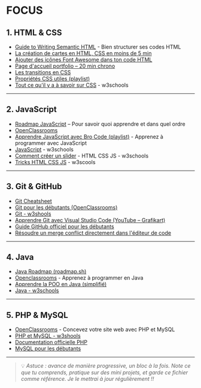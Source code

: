 # FOCUS

## 1. HTML & CSS

- [Guide to Writing Semantic HTML](https://cs.fyi/guide/writing-semantic-html) - Bien structurer ses codes HTML
- [La création de cartes en HTML, CSS en moins de 5 min](https://youtu.be/FspHANWS3z0?si=aW3vzddrIGXeIobP)  
- [Ajouter des icônes Font Awesome dans ton code HTML](https://youtu.be/ihTB-aZ-Msk?si=lA-F0TI0yxsEsM46)  
- [Page d'accueil portfolio – 20 min chrono](https://youtu.be/-u3vE84Wo_U?si=acKRXrCO0YH0DRER)  
- [Les transitions en CSS](https://youtu.be/xdap5e3-DwM?si=8U8KhfS8pCqiddLs)  
- [Propriétés CSS utiles (playlist)](https://youtube.com/playlist?list=PLrEX5wDo7gnF0qVfBg-XDvjasgZsSQztw&si=BZngZOS-rI4vEEUn)
- [Tout ce qu'il y a à savoir sur CSS](https://www.w3schools.com/css/default.asp) - w3schools

---

## 2. JavaScript

- [Roadmap JavaScript](https://roadmap.sh/javascript) – Pour savoir quoi apprendre et dans quel ordre
- [OpenClassrooms](https://openclassrooms.com/fr/courses/7696886-apprenez-a-programmer-avec-javascript)
- [Apprendre JavaScript avec Bro Code (playlist)](https://youtube.com/playlist?list=PLZPZq0r_RZOO1zkgO4bIdfuLpizCeHYKv&si=dLhT-fgkmV32odZ6)  - Apprenez à programmer avec JavaScript
- [JavaScript](https://www.w3schools.com/js/) - w3schools
- [Comment créer un slider](https://www.w3schools.com/howto/howto_js_slideshow.asp) - HTML CSS JS - w3schools
- [Tricks HTML CSS JS](https://www.w3schools.com/howto/default_page1.asp) - w3scools

---

## 3. Git & GitHub

- [Git Cheatsheet](https://cs.fyi/guide/git-cheatsheet)
- [Git pour les débutants (OpenClassrooms)](https://openclassrooms.com/fr/courses/2342361-gerez-votre-code-avec-git-et-github)
- [Git - w3shools](https://www.w3schools.com/git/default.asp)
- [Apprendre Git avec Visual Studio Code (YouTube – Grafikart)](https://youtu.be/pg19Z8LL06w)  
- [Guide GitHub officiel pour les débutants](https://docs.github.com/fr/get-started/quickstart)
- [Résoudre un merge conflict directement dans l'éditeur de code](https://youtu.be/ecyc6GQNgRc?si=8SR_oUwmYyqH6d92)

---

## 4. Java

- [Java Roadmap (roadmap.sh)](https://roadmap.sh/java)
- [Openclassrooms](https://openclassrooms.com/fr/courses/8383791-apprenez-a-programmer-en-java) - Apprenez à programmer en Java
- [Apprendre la POO en Java (simplifié)](https://youtu.be/y2T1IYcNbWg)
- [Java - w3schools](https://www.w3schools.com/java/default.asp)

---

## 5. PHP & MySQL

- [OpenClassrooms](https://openclassrooms.com/fr/courses/918836-concevez-votre-site-web-avec-php-et-mysql) - Concevez votre site web avec PHP et MySQL
- [PHP et MySQL - w3shools](https://www.w3schools.com/php/default.asp)
- [Documentation officielle PHP](https://www.php.net/manual/fr/index.php)  
- [MySQL pour les débutants](https://youtu.be/yPu6qV5byu4)

---

> 💡 *Astuce : avance de manière progressive, un bloc à la fois. Note ce que tu comprends, pratique sur des mini projets, et garde ce fichier comme référence. Je le mettrai à jour régulièrement !!*
